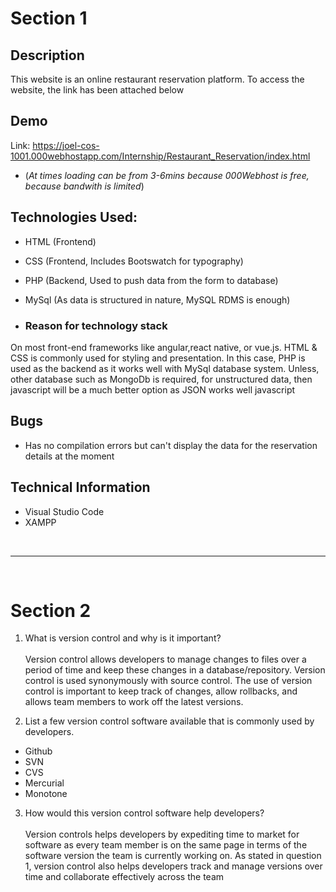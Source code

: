 # Section 1

## Description
This website is an online restaurant reservation platform.
To access the website, the link has been attached below


## Demo
Link: https://joel-cos-1001.000webhostapp.com/Internship/Restaurant_Reservation/index.html
* (*At times loading can be from 3-6mins because 000Webhost is free, because bandwith is limited*)



## Technologies Used:
* HTML (Frontend)
* CSS (Frontend, Includes Bootswatch for typography)
* PHP (Backend, Used to push data from the form to database)
* MySql (As data is structured in nature, MySQL RDMS is enough)

* ### Reason for technology stack
On most front-end frameworks like angular,react native, or vue.js. HTML & CSS is commonly used for styling and presentation. In this case, PHP is used as the backend as it works well with MySql database system. Unless, other database such as MongoDb is required, for unstructured data, then javascript will be a much better option as JSON works well javascript


## Bugs
* Has no compilation errors but can't display the data for the reservation details at the moment


## Technical Information
* Visual Studio Code
* XAMPP

<br>

------------------------------------------------
<br>

# Section 2

1. What is version control and why is it important?<br><br>
Version control allows developers to manage changes to files over a period of time and keep these changes in a database/repository. Version control is used synonymously with source control. The use of version control is important to keep track of changes, allow rollbacks, and allows team members to work off the latest versions. 

2. List a few version control software available that is commonly used by developers.
 * Github
 * SVN
 * CVS
 * Mercurial
 * Monotone

3. How would this version control software help developers? <br><br>
Version controls helps developers by expediting time to market for software as every team member is on the same page in terms of the software version the team is currently working on. As stated in question 1, version control also helps developers track and manage versions over time and collaborate effectively across the team

